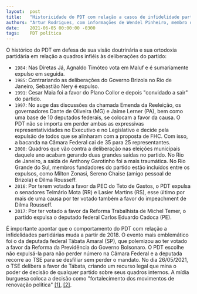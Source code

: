 ```yaml
---
layout:  post
title:   "Historicidade do PDT com relação a casos de infidelidade partidária"
authors: "Artur Rodrigues, com informações de Wendel Pinheiro, membro do Diretório Nacional do PDT"
date:    2021-06-05 00:00:00 -0300
tags:    PDT política
---
```


O histórico do PDT em defesa de sua visão doutrinária e sua ortodoxia partidária em relação a quadros infiéis às deliberações do partido:

- `1984`: Nas Diretas Já, Agnaldo Timóteo vota em Maluf e é sumariamente expulso em seguida.
- `1985`: Contrariando as deliberações do Governo Brizola no Rio de Janeiro, Sebastião Nery é expulso.
- `1991`: Cesar Maia foi a favor do Plano Collor e depois "convidado a sair" do partido.
- `1997`: No auge das discussões da chamada Emenda da Reeleição, os governadores Dante de Oliveira (MG) e Jaime Lerner (PA), bem como uma base de 10 deputados federais, se colocam a favor da causa. O PDT não se importa em perder ambas as expressivas representatividades  no Executivo e no Legislativo e decide pela expulsão de todos que se alinharam com a proposta de FHC. Com isso, a bacanda na Câmara Federal cai de 35 para 25 representantes.
- `2000`: Quadros que vão contra a deliberação nas eleições municipais daquele ano acabam gerando duas grandes saídas no partido. No Rio de Janeiro, a saída de Anthony Garotinho foi a mais traumática. No Rio Grande do Sul, membros fundadores do partido estão incluídos entre os expulsos, como Milton Zonasi, Sereno Chaise (amigo pessoal de Brizola) e Dilma Rousseff.
- `2016`: Por terem votado a favor da PEC do Teto de Gastos, o PDT expulsa o senadores Telmário Mota (RR) e Lasier Martins (RS), esse último por mais de uma causa por ter votado também a favor do impeachment de Dilma Rousseff.
- `2017`: Por ter votado a favor da Reforma Trabalhista de Michel Temer, o partido expulsa o deputado federal Carlos Eduardo Cadoca (PE).

É importante apontar que o comportamento do PDT com relação a infidelidades partidárias muda a partir de 2018. O evento mais emblemático foi o da deputada federal Tábata Amaral (SP), que polemizou ao ter votado a favor da Reforma da Previdência do Governo Bolsonaro. O PDT escolhe não expulsá-la para não perder número na Câmara Federal e a deputada recorre ao TSE para se desfiliar sem perder o mandato. No dia 26/05/2021, o TSE delibera a favor de Tábata, criando um recurso legal que mina o poder de decisão de qualquer partido sobre seus quadros internos. A mídia burguesa coloca a decisão como "fortalecimento dos movimentos de renovação política" [[1]](https://politica.estadao.com.br/noticias/geral,decisao-do-tse-fortalece-movimentos-de-renovacao-politica,70003727782), [[2]](https://www1.folha.uol.com.br/poder/2021/05/tse-autoriza-tabata-amaral-a-se-desfiliar-do-pdt-em-vitoria-para-movimentos-de-renovacao-politica.shtml).
